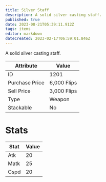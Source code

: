 ```yaml
---
title: Silver Staff
description: A solid silver casting staff.
published: true
date: 2023-08-21T05:39:11.912Z
tags: items
editor: markdown
dateCreated: 2023-02-17T06:59:01.846Z
---
```


A solid silver casting staff.

|Attribute|Value|
|-|-|
|ID|1201|
|Purchase Price|6,000 Flips|
|Sell Price|3,000 Flips|
|Type|Weapon|
|Stackable|No|

# Stats
|Stat|Value|
|-|-|
|Atk|20|
|Matk|25|
|Cspd|20|
